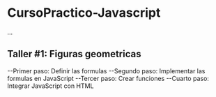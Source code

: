 # CursoPractico-Javascript

...

## Taller #1: Figuras geometricas

--Primer paso: Definir las formulas
--Segundo paso: Implementar las formulas en JavaScript
--Tercer paso: Crear funciones 
--Cuarto paso: Integrar JavaScript con HTML